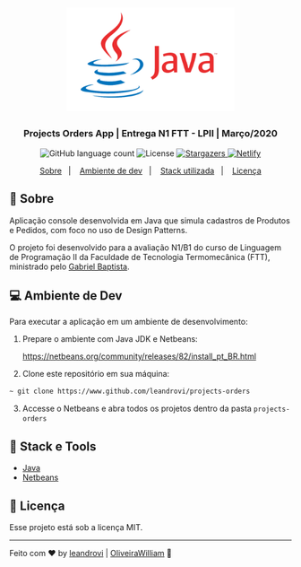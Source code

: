 <h1 align="center">
    <img alt="Java Logo" src="./.github/java-logo-transparent-png-6.png" width="300px" />
</h1>

<h3 align="center">
  Projects Orders App | Entrega N1 FTT - LPII | Março/2020
</h3>

<p align="center">
  <img alt="GitHub language count" src="https://img.shields.io/github/languages/count/leandrovi/projects-orders?color=%237159c1">

  <img alt="License" src="https://img.shields.io/badge/license-MIT-%237159c1">

  <a href="https://github.com/leandrovi/projects-orders/stargazers" target="_blank">
    <img alt="Stargazers" src="https://img.shields.io/github/stars/leandrovi/projects-orders?style=social">
  </a>

  <a href="https://app.netlify.com/sites/leandrovi-projects-orders/deploys" target="_blank">
    <img alt="Netlify" src="https://api.netlify.com/api/v1/badges/1059a4c7-7eda-41ef-bc79-e25d30c3051e/deploy-status">
  </a>
</p>

<p align="center">
  <a href="#rocket-sobre">Sobre</a>&nbsp;&nbsp;&nbsp;|&nbsp;&nbsp;&nbsp;
  <a href="#computer-ambiente-de-dev">Ambiente de dev</a>&nbsp;&nbsp;&nbsp;|&nbsp;&nbsp;&nbsp;
  <a href="#wrench-stack-e-tools">Stack utilizada</a>&nbsp;&nbsp;&nbsp;|&nbsp;&nbsp;&nbsp;
  <a href="#memo-licença">Licença</a>
</p>

## :rocket: Sobre

Aplicação console desenvolvida em Java que simula cadastros de Produtos e Pedidos, com foco no uso de Design Patterns.

O projeto foi desenvolvido para a avaliação N1/B1 do curso de Linguagem de Programação II da Faculdade de Tecnologia Termomecânica (FTT), ministrado pelo [Gabriel Baptista](https://github.com/gabrielbaptista).

## :computer: Ambiente de Dev

Para executar a aplicação em um ambiente de desenvolvimento:

1. Prepare o ambiente com Java JDK e Netbeans:

    https://netbeans.org/community/releases/82/install_pt_BR.html

2. Clone este repositório em sua máquina:

```bash
~ git clone https://www.github.com/leandrovi/projects-orders
```

3. Accesse o Netbeans e abra todos os projetos dentro da pasta `projects-orders`

## :wrench: Stack e Tools

- [Java](https://www.java.com/pt_BR/)
- [Netbeans](https://netbeans.org/)

## :memo: Licença

Esse projeto está sob a licença MIT.

---

Feito com ♥ by [leandrovi](https://github.com/leandrovi) | [OliveiraWilliam](https://github.com/OliveiraWilliam) :wave:
